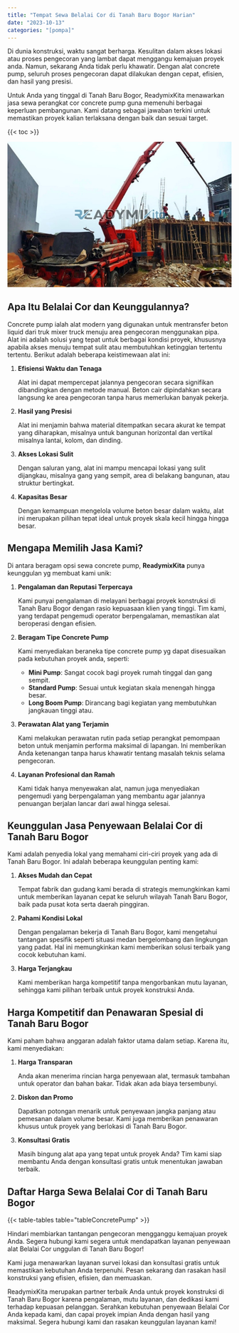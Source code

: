 ```yaml
---
title: "Tempat Sewa Belalai Cor di Tanah Baru Bogor Harian"
date: "2023-10-13"
categories: "[pompa]"
---
```


Di dunia konstruksi, waktu sangat berharga. Kesulitan dalam akses lokasi atau proses pengecoran yang lambat dapat menggangu kemajuan proyek anda. Namun, sekarang Anda tidak perlu khawatir. Dengan alat concrete pump, seluruh proses pengecoran dapat dilakukan dengan cepat, efisien, dan hasil yang presisi.

Untuk Anda yang tinggal di Tanah Baru Bogor, ReadymixKita menawarkan jasa sewa perangkat cor concrete pump guna memenuhi berbagai keperluan pembangunan. Kami datang sebagai jawaban terkini untuk memastikan proyek kalian terlaksana dengan baik dan sesuai target.

{{< toc >}}

![Tempat Sewa Belalai Cor di Tanah Baru Bogor Harian](/images/pompa/sewa-pompa-14.jpg)

## Apa Itu Belalai Cor dan Keunggulannya?

Concrete pump ialah alat modern yang digunakan untuk mentransfer beton liquid dari truk mixer truck menuju area pengecoran menggunakan pipa. Alat ini adalah solusi yang tepat untuk berbagai kondisi proyek, khususnya apabila akses menuju tempat sulit atau membutuhkan ketinggian tertentu tertentu. Berikut adalah beberapa keistimewaan alat ini:

1. **Efisiensi Waktu dan Tenaga**

   Alat ini dapat mempercepat jalannya pengecoran secara signifikan dibandingkan dengan metode manual. Beton cair dipindahkan secara langsung ke area pengecoran tanpa harus memerlukan banyak pekerja.

2. **Hasil yang Presisi**

   Alat ini menjamin bahwa material ditempatkan secara akurat ke tempat yang diharapkan, misalnya untuk bangunan horizontal dan vertikal misalnya lantai, kolom, dan dinding.

3. **Akses Lokasi Sulit**

   Dengan saluran yang, alat ini mampu mencapai lokasi yang sulit dijangkau, misalnya gang yang sempit, area di belakang bangunan, atau struktur bertingkat.

4. **Kapasitas Besar**

   Dengan kemampuan mengelola volume beton besar dalam waktu, alat ini merupakan pilihan tepat ideal untuk proyek skala kecil hingga hingga besar.

## Mengapa Memilih Jasa Kami?

Di antara beragam opsi sewa concrete pump, **ReadymixKita** punya keunggulan yg membuat kami unik:

1. **Pengalaman dan Reputasi Terpercaya**

   Kami punyai pengalaman di melayani berbagai proyek konstruksi di Tanah Baru Bogor dengan rasio kepuasaan klien yang tinggi. Tim kami, yang terdapat pengemudi operator berpengalaman, memastikan alat beroperasi dengan efisien.

2. **Beragam Tipe Concrete Pump**

   Kami menyediakan beraneka tipe concrete pump yg dapat disesuaikan pada kebutuhan proyek anda, seperti:
   - **Mini Pump**: Sangat cocok bagi proyek rumah tinggal dan gang sempit.
   - **Standard Pump**: Sesuai untuk kegiatan skala menengah hingga besar.
   - **Long Boom Pump**: Dirancang bagi kegiatan yang membutuhkan jangkauan tinggi atau.

3. **Perawatan Alat yang Terjamin**

   Kami melakukan perawatan rutin pada setiap perangkat pemompaan beton untuk menjamin performa maksimal di lapangan. Ini memberikan Anda ketenangan tanpa harus khawatir tentang masalah teknis selama pengecoran.

4. **Layanan Profesional dan Ramah**

   Kami tidak hanya menyewakan alat, namun juga menyediakan pengemudi yang berpengalaman yang membantu agar jalannya penuangan berjalan lancar dari awal hingga selesai.

## Keunggulan Jasa Penyewaan Belalai Cor di Tanah Baru Bogor

Kami adalah penyedia lokal yang memahami ciri-ciri proyek yang ada di Tanah Baru Bogor. Ini adalah beberapa keunggulan penting kami:

1. **Akses Mudah dan Cepat**

   Tempat fabrik dan gudang kami berada di strategis memungkinkan kami untuk memberikan layanan cepat ke seluruh wilayah Tanah Baru Bogor, baik pada pusat kota serta daerah pinggiran.

2. **Pahami Kondisi Lokal**

   Dengan pengalaman bekerja di Tanah Baru Bogor, kami mengetahui tantangan spesifik seperti situasi medan bergelombang dan lingkungan yang padat. Hal ini memungkinkan kami memberikan solusi terbaik yang cocok kebutuhan kami.

3. **Harga Terjangkau**

   Kami memberikan harga kompetitif tanpa mengorbankan mutu layanan, sehingga kami pilihan terbaik untuk proyek konstruksi Anda.

## Harga Kompetitif dan Penawaran Spesial di Tanah Baru Bogor

Kami paham bahwa anggaran adalah faktor utama dalam setiap. Karena itu, kami menyediakan:

1. **Harga Transparan**

   Anda akan menerima rincian harga penyewaan alat, termasuk tambahan untuk operator dan bahan bakar. Tidak akan ada biaya tersembunyi.

2. **Diskon dan Promo**

   Dapatkan potongan menarik untuk penyewaan jangka panjang atau pemesanan dalam volume besar. Kami juga memberikan penawaran khusus untuk proyek yang berlokasi di Tanah Baru Bogor.

3. **Konsultasi Gratis**

   Masih bingung alat apa yang tepat untuk proyek Anda? Tim kami siap membantu Anda dengan konsultasi gratis untuk menentukan jawaban terbaik.

## Daftar Harga Sewa Belalai Cor di Tanah Baru Bogor

{{< table-tables table="tableConcretePump" >}}

Hindari membiarkan tantangan pengecoran mengganggu kemajuan proyek Anda. Segera hubungi kami segera untuk mendapatkan layanan penyewaan alat Belalai Cor unggulan di Tanah Baru Bogor!

Kami juga menawarkan layanan survei lokasi dan konsultasi gratis untuk memastikan kebutuhan Anda terpenuhi. Pesan sekarang dan rasakan hasil konstruksi yang efisien, efisien, dan memuaskan.

ReadymixKita merupakan partner terbaik Anda untuk proyek konstruksi di Tanah Baru Bogor karena pengalaman, mutu layanan, dan dedikasi kami terhadap kepuasan pelanggan. Serahkan kebutuhan penyewaan Belalai Cor Anda kepada kami, dan capai proyek impian Anda dengan hasil yang maksimal. Segera hubungi kami dan rasakan keunggulan layanan kami!